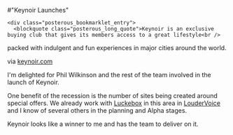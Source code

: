 #"Keynoir Launches"


    <div class="posterous_bookmarklet_entry">
      <blockquote class="posterous_long_quote">Keynoir is an exclusive buying club that gives its members access to a great lifestyle<br />
packed with indulgent and fun experiences in major cities around the world.</blockquote>

<div class="posterous_quote_citation">via <a href="http://www.keynoir.com/how-this-works">keynoir.com</a></div>
    <p>I'm delighted for Phil Wilkinson and the rest of the team involved in the launch of Keynoir.
</p><p>One benefit of the recession is the number of sites being created around special offers. We already work with <a href="http://luckebox.com">Luckebox</a> in this area in <a href="http://www.loudervoice.com">LouderVoice</a> and I know of several others in the planning and Alpha stages.
</p><p>Keynoir looks like a winner to me and has the team to deliver on it.</p></div>
  